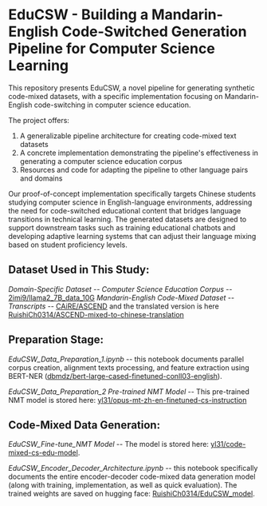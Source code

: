 # EduCSW - Building a Mandarin-English Code-Switched Generation Pipeline for Computer Science Learning
This repository presents EduCSW, a novel pipeline for generating synthetic code-mixed datasets, with a specific implementation focusing on Mandarin-English code-switching in computer science education. 

The project offers:
1. A generalizable pipeline architecture for creating code-mixed text datasets
2. A concrete implementation demonstrating the pipeline's effectiveness in generating a computer science education corpus
3. Resources and code for adapting the pipeline to other language pairs and domains

Our proof-of-concept implementation specifically targets Chinese students studying computer science in English-language environments, addressing the need for code-switched educational content that bridges language transitions in technical learning.
The generated datasets are designed to support downstream tasks such as training educational chatbots and developing adaptive learning systems that can adjust their language mixing based on student proficiency levels.

## Dataset Used in This Study: 
*Domain-Specific Dataset -- Computer Science Education Corpus* -- [2imi9/llama2_7B_data_10G](https://huggingface.co/datasets/2imi9/llama2_7B_data_10G)
*Mandarin-English Code-Mixed Dataset -- Transcripts* -- [CAiRE/ASCEND](https://huggingface.co/datasets/CAiRE/ASCEND) and the translated version is here [RuishiCh0314/ASCEND-mixed-to-chinese-translation](https://huggingface.co/datasets/RuishiCh0314/ASCEND-mixed-to-chinese-translation)

## Preparation Stage: 
*EduCSW_Data_Preparation_1.ipynb* -- this notebook documents parallel corpus creation, alignment texts processing, and feature extraction using BERT-NER ([dbmdz/bert-large-cased-finetuned-conll03-english](https://huggingface.co/dbmdz/bert-large-cased-finetuned-conll03-english])).

*EduCSW_Data_Preparation_2 Pre-trained NMT Model* -- This pre-trained NMT model is stored here: [yl31/opus-mt-zh-en-finetuned-cs-instruction](https://huggingface.co/yl31/opus-mt-zh-en-finetuned-cs-instruction)

## Code-Mixed Data Generation: 
*EduCSW_Fine-tune_NMT Model* -- The model is stored here: [yl31/code-mixed-cs-edu-model](https://huggingface.co/yl31/code-mixed-cs-edu-model). 

*EduCSW_Encoder_Decoder_Architecture.ipynb* -- this notebook specifically documents the entire encoder-decoder code-mixed data generation model (along with training, implementation, as well as quick evaluation). The trained weights are saved on hugging face: [RuishiCh0314/EduCSW_model](https://huggingface.co/RuishiCh0314/EduCSW_model).


 
